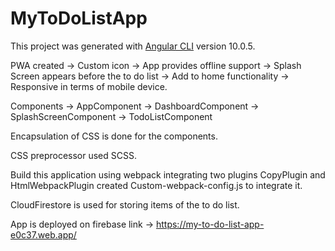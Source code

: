 # MyToDoListApp

This project was generated with [Angular CLI](https://github.com/angular/angular-cli) version 10.0.5.

PWA created 
 -> Custom icon
 -> App provides offline support
 -> Splash Screen appears before the to do list
 -> Add to home functionality
 -> Responsive in terms of mobile device.
 
 
Components 
 -> AppComponent
 -> DashboardComponent
 -> SplashScreenComponent
 -> TodoListComponent

Encapsulation of CSS is done for the components.

CSS preprocessor used SCSS.

Build this application using webpack integrating two plugins CopyPlugin and HtmlWebpackPlugin created
Custom-webpack-config.js to integrate it.

CloudFirestore is used for storing items of the to do list.

App is deployed on firebase link  -> https://my-to-do-list-app-e0c37.web.app/
